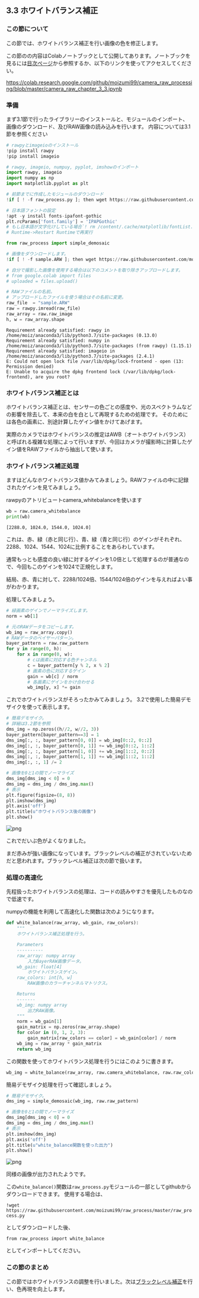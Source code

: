 
## 3.3 ホワイトバランス補正

### この節について

この節では、ホワイトバランス補正を行い画像の色を修正します。

この節のの内容はColabノートブックとして公開してあります。ノートブックを見るには[目次ページ](https://colab.research.google.com/github/moizumi99/camera_raw_processing/blob/master/camera_raw_toc.ipynb)から参照するか、以下のリンクを使ってアクセスしてください。

https://colab.research.google.com/github/moizumi99/camera_raw_processing/blob/master/camera_raw_chapter_3_3.ipynb

### 準備

まず3.1節で行ったライブラリーのインストールと、モジュールのインポート、画像のダウンロード、及びRAW画像の読み込みを行います。
内容については3.1節を参照ください


```python
# rawpyとimageioのインストール
!pip install rawpy
!pip install imageio

# rawpy, imageio, numpuy, pyplot, imshowのインポート
import rawpy, imageio
import numpy as np
import matplotlib.pyplot as plt

# 前節までに作成したモジュールのダウンロード
!if [ ! -f raw_process.py ]; then wget https://raw.githubusercontent.com/moizumi99/camera_raw_process/master/raw_process.py; fi

# 日本語フォントの設定
!apt -y install fonts-ipafont-gothic
plt.rcParams['font.family'] = 'IPAPGothic'
# もし日本語が文字化けしている場合`! rm /content/.cache/matplotlib/fontList.json`を実行して、
# Runtime->Restart Runtimeで再実行

from raw_process import simple_demosaic

# 画像をダウンロードします。
!if [ ! -f sample.ARW ]; then wget https://raw.githubusercontent.com/moizumi99/camera_raw_process/master/sample.ARW; fi

# 自分で撮影した画像を使用する場合は以下のコメントを取り除きアップロードします。
# from google.colab import files
# uploaded = files.upload()

# RAWファイルの名前。
# アップロードしたファイルを使う場合はその名前に変更。
raw_file  = "sample.ARW"
raw = rawpy.imread(raw_file)
raw_array = raw.raw_image
h, w = raw_array.shape
```

    Requirement already satisfied: rawpy in /home/moiz/anaconda3/lib/python3.7/site-packages (0.13.0)
    Requirement already satisfied: numpy in /home/moiz/anaconda3/lib/python3.7/site-packages (from rawpy) (1.15.1)
    Requirement already satisfied: imageio in /home/moiz/anaconda3/lib/python3.7/site-packages (2.4.1)
    E: Could not open lock file /var/lib/dpkg/lock-frontend - open (13: Permission denied)
    E: Unable to acquire the dpkg frontend lock (/var/lib/dpkg/lock-frontend), are you root?


### ホワイトバランス補正とは

ホワイトバランス補正とは、センサーの色ごとの感度や、光のスペクトラムなどの影響を除去して、本来の白を白として再現するための処理です。 
そのためには各色の画素に、別途計算したゲイン値をかけてあげます。

実際のカメラではホワイトバランスの推定はAWB（オートホワイトバランス）と呼ばれる複雑な処理によって行いますが、今回はカメラが撮影時に計算したゲイン値をRAWファイルから抽出して使います。

### ホワイトバランス補正処理

ますはどんなホワイトバランス値かみてみましょう。RAWファイルの中に記録されたゲインを見てみましょう。

rawpyのアトリビュートcamera_whitebalanceを使います


```python
wb = raw.camera_whitebalance
print(wb)
```

    [2288.0, 1024.0, 1544.0, 1024.0]


これは、赤、緑（赤と同じ行）、青、緑（青と同じ行）のゲインがそれぞれ、2288、1024、1544、1024に比例することをあらわしています。

通常もっとも感度の良い緑に対するゲインを1.0倍として処理するのが普通なので、今回もこのゲインを1024で正規化します。

結局、赤、青に対して、2288/1024倍、1544/1024倍のゲインを与えればよい事がわかります。

処理してみましょう。


```python
# 緑画素のゲインでノーマライズします。
norm = wb[1]

# 元のRAWデータをコピーします。
wb_img = raw_array.copy()
# RAWデータのベイヤーパターン。
bayer_pattern = raw.raw_pattern
for y in range(0, h):
    for x in range(0, w):
        # cは画素に対応する色チャンネル
        c = bayer_pattern[y % 2, x % 2]
        # 画素の色に対応するゲイン
        gain = wb[c] / norm
        # 各画素にゲインをかけ合わせる
        wb_img[y, x] *= gain
```

これでホワイトバランスがそろったかみてみましょう。
3.2で使用した簡易デモザイクを使って表示します。


```python
# 簡易デモザイク。
# 詳細は3.2節を参照
dms_img = np.zeros((h//2, w//2, 3))
bayer_pattern[bayer_pattern==3] = 1
dms_img[:, :, bayer_pattern[0, 0]] = wb_img[0::2, 0::2]
dms_img[:, :, bayer_pattern[0, 1]] += wb_img[0::2, 1::2]
dms_img[:, :, bayer_pattern[1, 0]] += wb_img[1::2, 0::2]
dms_img[:, :, bayer_pattern[1, 1]] += wb_img[1::2, 1::2]
dms_img[:, :, 1] /= 2

# 画像を0と1の間でノーマライズ
dms_img[dms_img < 0] = 0
dms_img = dms_img / dms_img.max()
# 表示
plt.figure(figsize=(8, 8))
plt.imshow(dms_img)
plt.axis('off')
plt.title(u"ホワイトバランス後の画像")
plt.show()
```


![png](camera_raw_chapter_3_3_files/camera_raw_chapter_3_3_10_0.png)


これでだいぶ色がよくなりました。

まだ赤みが強い画像になっています。ブラックレベルの補正がされていないためだと思われます。ブラックレベル補正は次の節で扱います。

### 処理の高速化

先程扱ったホワイトバランスの処理は、コードの読みやすさを優先したものなので低速です。

numpyの機能を利用して高速化した関数は次のようになります。


```python
def white_balance(raw_array, wb_gain, raw_colors):
    """
    ホワイトバランス補正処理を行う。

    Parameters
    ----------
    raw_array: numpy array
        入力BayerRAW画像データ。
    wb_gain: float[4]
        ホワイトバランスゲイン。
    raw_colors: int[h, w]
        RAW画像のカラーチャンネルマトリクス。

    Returns
    -------
    wb_img: numpy array
        出力RAW画像。
    """
    norm = wb_gain[1]
    gain_matrix = np.zeros(raw_array.shape)
    for color in (0, 1, 2, 3):
        gain_matrix[raw_colors == color] = wb_gain[color] / norm
    wb_img = raw_array * gain_matrix
    return wb_img
```

この関数を使ってホワイトバランス処理を行うにはこのように書きます。


```python
wb_img = white_balance(raw_array, raw.camera_whitebalance, raw.raw_colors)
```

簡易デモザイク処理を行って確認しましょう。


```python
# 簡易デモザイク。
dms_img = simple_demosaic(wb_img, raw.raw_pattern)

# 画像を0と1の間でノーマライズ
dms_img[dms_img < 0] = 0
dms_img = dms_img / dms_img.max()
# 表示
plt.imshow(dms_img)
plt.axis('off')
plt.title(u"white_balance関数を使った出力")
plt.show()
```


![png](camera_raw_chapter_3_3_files/camera_raw_chapter_3_3_18_0.png)


同様の画像が出力されたようです。

この`white_balance()`関数は`raw_process.py`モジュールの一部としてgithubからダウンロードできます。 使用する場合は、

`!wget https://raw.githubusercontent.com/moizumi99/raw_process/master/raw_process.py`

としてダウンロードした後、

`from raw_process import white_balance`

としてインポートしてください。

### この節のまとめ

この節ではホワイトバランスの調整を行いました。次は[ブラックレベル補正](https://colab.research.google.com/github/moizumi99/camera_raw_processing/blob/master/camera_raw_chapter_3_4.ipynb)を行い、色再現を向上します。
